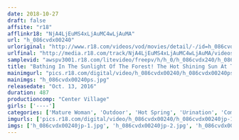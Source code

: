 ```yaml
---
date: 2018-10-27
draft: false
affsite: "r18"
afflinkr18: "NjA4LjEuMS4xLjAuMC4wLjAuMA"
url: "h_086cvdx00240"
urloriginal: "http://www.r18.com/videos/vod/movies/detail/-/id=h_086cvdx00240"
urlfinal: "http://media.r18.com/track/NjA4LjEuMS4xLjAuMC4wLjAuMA/videos/vod/movies/detail/-/id=h_086cvdx00240"
samplevid: "awspv3001.r18.com/litevideo/freepv/h/h_0/h_086cvdx240/h_086cvdx240_dmb_w.mp4"
title: "Bathing In The Sunlight Of The Forest! The Hot Shining Sun At The Beach! My Cock Is Ecstatic And Hard! Her Pussy Is Wet And Wild! Under The Blue Sky In The Backyard! When It Gets Cold Let's Hop Into The Hot Spring! Exhibitionist, Golden Shower, Outdoor Blowjob Fun... Sex In The Great Outdoors 'I Get Wet Just Thinking That Somebody Is Watching Me...' 38 Cum Shots 8 Hours"
mainimgurl: "pics.r18.com/digital/video/h_086cvdx00240/h_086cvdx00240ps.jpg"
mainimgs: "h_086cvdx00240ps.jpg"
releasedate: "Oct. 13, 2016"
duration: 487
productioncomp: "Center Village"
girls: ['----']
categories: ['Mature Woman', 'Outdoor', 'Hot Spring', 'Urination', 'Compilation', 'Over 4 Hours', 'Hi-Def']
imgurls: ['pics.r18.com/digital/video/h_086cvdx00240/h_086cvdx00240jp-1.jpg', 'pics.r18.com/digital/video/h_086cvdx00240/h_086cvdx00240jp-2.jpg', 'pics.r18.com/digital/video/h_086cvdx00240/h_086cvdx00240jp-3.jpg', 'pics.r18.com/digital/video/h_086cvdx00240/h_086cvdx00240jp-4.jpg', 'pics.r18.com/digital/video/h_086cvdx00240/h_086cvdx00240jp-5.jpg', 'pics.r18.com/digital/video/h_086cvdx00240/h_086cvdx00240jp-6.jpg', 'pics.r18.com/digital/video/h_086cvdx00240/h_086cvdx00240jp-7.jpg', 'pics.r18.com/digital/video/h_086cvdx00240/h_086cvdx00240jp-8.jpg', 'pics.r18.com/digital/video/h_086cvdx00240/h_086cvdx00240jp-9.jpg', 'pics.r18.com/digital/video/h_086cvdx00240/h_086cvdx00240jp-10.jpg', 'pics.r18.com/digital/video/h_086cvdx00240/h_086cvdx00240jp-11.jpg', 'pics.r18.com/digital/video/h_086cvdx00240/h_086cvdx00240jp-12.jpg', 'pics.r18.com/digital/video/h_086cvdx00240/h_086cvdx00240jp-13.jpg', 'pics.r18.com/digital/video/h_086cvdx00240/h_086cvdx00240jp-14.jpg', 'pics.r18.com/digital/video/h_086cvdx00240/h_086cvdx00240jp-15.jpg', 'pics.r18.com/digital/video/h_086cvdx00240/h_086cvdx00240jp-16.jpg', 'pics.r18.com/digital/video/h_086cvdx00240/h_086cvdx00240jp-17.jpg', 'pics.r18.com/digital/video/h_086cvdx00240/h_086cvdx00240jp-18.jpg', 'pics.r18.com/digital/video/h_086cvdx00240/h_086cvdx00240jp-19.jpg', 'pics.r18.com/digital/video/h_086cvdx00240/h_086cvdx00240jp-20.jpg']
imgs: ['h_086cvdx00240jp-1.jpg', 'h_086cvdx00240jp-2.jpg', 'h_086cvdx00240jp-3.jpg', 'h_086cvdx00240jp-4.jpg', 'h_086cvdx00240jp-5.jpg', 'h_086cvdx00240jp-6.jpg', 'h_086cvdx00240jp-7.jpg', 'h_086cvdx00240jp-8.jpg', 'h_086cvdx00240jp-9.jpg', 'h_086cvdx00240jp-10.jpg', 'h_086cvdx00240jp-11.jpg', 'h_086cvdx00240jp-12.jpg', 'h_086cvdx00240jp-13.jpg', 'h_086cvdx00240jp-14.jpg', 'h_086cvdx00240jp-15.jpg', 'h_086cvdx00240jp-16.jpg', 'h_086cvdx00240jp-17.jpg', 'h_086cvdx00240jp-18.jpg', 'h_086cvdx00240jp-19.jpg', 'h_086cvdx00240jp-20.jpg']
---
```

